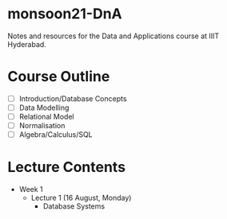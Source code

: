 # monsoon21-DnA
Notes and resources for the Data and Applications course at IIIT Hyderabad.

# Course Outline
- [ ] Introduction/Database Concepts
- [ ] Data Modelling
- [ ] Relational Model
- [ ] Normalisation
- [ ] Algebra/Calculus/SQL

# Lecture Contents
* Week 1
    * Lecture 1 (16 August, Monday)
        - Database Systems
